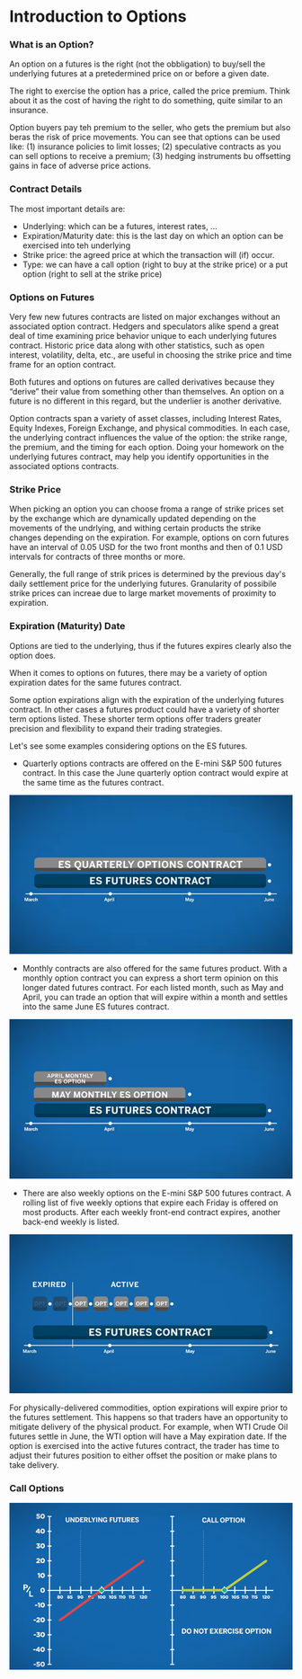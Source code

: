 # Introduction to Options

### What is an Option?

An option on a futures is the right (not the obbligation) to buy/sell the underlying futures at a pretedermined price on or before a given date.

The right to exercise the option has a price, called the price premium. Think about it as the cost of having the right to do something, quite similar to an insurance.

Option buyers pay teh premium to the seller, who gets the premium but also beras the risk of price movements. You can see that options can be used like: (1) insurance policies to limit losses; (2) speculative contracts as you can sell options to receive a premium; (3) hedging instruments bu offsetting gains in face of adverse price actions.

### Contract Details

The most important details are:

- Underlying: which can be a futures, interest rates, ...
- Expiration/Maturity date: this is the last day on which an option can be exercised into teh underlying
- Strike price: the agreed price at which the transaction will (if) occur.
- Type: we can have a call option (right to buy at the strike price) or a put option (right to sell at the strike price)

### Options on Futures

Very few new futures contracts are listed on major exchanges without an associated option contract. Hedgers and speculators alike spend a great deal of time examining price behavior unique to each underlying futures contract. Historic price data along with other statistics, such as open interest, volatility, delta, etc., are useful in choosing the strike price and time frame for an option contract.

Both futures and options on futures are called derivatives because they “derive” their value from something other than themselves. An option on a future is no different in this regard, but the underlier is another derivative.

Option contracts span a variety of asset classes, including Interest Rates, Equity Indexes, Foreign Exchange, and physical commodities. In each case, the underlying contract influences the value of the option: the strike range, the premium, and the timing for each option. Doing your homework on the underlying futures contract, may help you identify opportunities in the associated options contracts.

### Strike Price

When picking an option you can choose froma a range of strike prices set by the exchange which are dynamically updated depending on the movements of the undrlying, and withing certain products the strike changes depending on the expiration. For example, options on corn futures have an interval of 0.05 USD for the two front months and then of 0.1 USD intervals for contracts of three months or more.

Generally, the full range of strik prices is determined by the previous day's daily settlement price for the underlying futures. Granularity of possibile strike prices can increae due to large market movements of proximity to expiration.

### Expiration (Maturity) Date

Options are tied to the underlying, thus if the futures expires clearly also the option does. 

When it comes to options on futures, there may be a variety of option expiration dates for the same futures contract.

Some option expirations align with the expiration of the underlying futures contract. In other cases a futures product could have a variety of shorter term options listed. These shorter term options offer traders greater precision and flexibility to expand their trading strategies.

Let's see some examples considering options on the ES futures.

- Quarterly options contracts are offered on the E-mini S&P 500 futures contract. In this case the June quarterly option contract would expire at the same time as the futures contract.

![alt text](image.png)

- Monthly contracts are also offered for the same futures product. With a monthly option contract you can express a short term opinion on this longer dated futures contract. For each listed month, such as May and April, you can trade an option that will expire within a month and settles into the same June ES futures contract. 

![alt text](image-1.png)

- There are also weekly options on the E-mini S&P 500 futures contract. A rolling list of five weekly options that expire each Friday is offered on most products. After each weekly front-end contract expires, another back-end weekly is listed. 

![alt text](image-2.png)

For physically-delivered commodities, option expirations will expire prior to the futures settlement. This happens so that traders have an opportunity to mitigate delivery of the physical product. For example, when WTI Crude Oil futures settle in June, the WTI option will have a May expiration date. If the option is exercised into the active futures contract, the trader has time to adjust their futures position to either offset the position or make plans to take delivery.

### Call Options

![alt text](image-3.png)